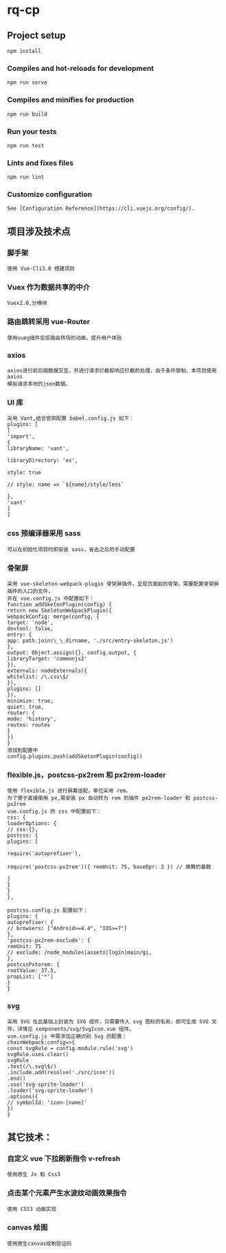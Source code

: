 # rq-cp

## Project setup

```
npm install
```

### Compiles and hot-reloads for development

```
npm run serve
```

### Compiles and minifies for production

```
npm run build
```

### Run your tests

```
npm run test
```

### Lints and fixes files

```
npm run lint
```

### Customize configuration

```
See [Configuration Reference](https://cli.vuejs.org/config/).
```

## 项目涉及技术点

### 脚手架

```
使用 Vue-Cli3.0 搭建项目
```

### Vuex 作为数据共享的中介

```
Vuex2.0,分模块
```

### 路由跳转采用 vue-Router

```
使用vueg插件实现路由转场的动画，提升用户体验
```

### axios

```
axios进行前后端数据交互，并进行请求拦截和响应拦截的处理，由于条件限制，本项目使用axios
模拟请求本地的json数据。
```

### UI 库

```
采用 Vant,结合官网配置 babel.config.js 如下：
plugins: [
[
'import',
{
libraryName: 'vant',

libraryDirectory: 'es',

style: true

// style: name => `${name}/style/less`

},
'vant'
]
]
```

### css 预编译器采用 sass

```
可以在初始化项目时即安装 sass，省去之后的手动配置
```

### 骨架屏

```
采用 vue-skeleton-webpack-plugin 骨架屏插件，呈现页面前的骨架。需要配置骨架屏插件的入口的文件，
并在 vue.config.js 中配置如下：
function addSketonPlugin(config) {
return new SkeletonWebpackPlugin({
webpackConfig: merge(config, {
target: 'node',
devtool: false,
entry: {
app: path.join(\_\_dirname, './src/entry-skeleton.js')
},
output: Object.assign({}, config.output, {
libraryTarget: 'commonjs2'
}),
externals: nodeExternals({
whitelist: /\.css\$/
}),
plugins: []
}),
minimize: true,
quiet: true,
router: {
mode: 'history',
routes: routes
}
})
}
添加到配置中
config.plugins.push(addSketonPlugin(config))
```

### flexible.js，postcss-px2rem 和 px2rem-loader

```
使用 flexible.js 进行屏幕适配，单位采用 rem。
为了便于直接使用 px,需安装 px 自动转为 rem 的插件 px2rem-loader 和 postcss-px2rem
vue.config.js 的 css 中配置如下：
css: {
loaderOptions: {
// css:{},
postcss: {
plugins: [

require('autoprefixer'),

require('postcss-px2rem')({ remUnit: 75, baseDpr: 2 }) // 换算的基数

]
}
}
},

postcss.config.js 配置如下：
plugins: {
autoprefixer: {
// browsers: ["Android>=4.4", "IOS>=7"]
},
'postcss-px2rem-exclude': {
remUnit: 75
// exclude: /node_modules|assets|login|main/gi,
},
postcssPxtorem: {
rootValue: 37.5,
propList: ['*']
}
}
```

### svg

```
采用 SVG 在此基础上封装为 SVG 组件，只需要传入 svg 图标的名称，即可生成 SVG 文件。详情见 components/svg/SvgIcon.vue 组件。
vue.config.js 中需添加正确识别 Svg 的配置：
chainWebpack:config=>{
const svgRule = config.module.rule('svg')
svgRule.uses.clear()
svgRule
.test(/\.svg\$/)
.include.add(resolve('./src/icon'))
.end()
.use('svg-sprite-loader')
.loader('svg-sprite-loader')
.options({
// symbolId: 'icon-[name]'
})
}
```

## 其它技术：

### 自定义 vue 下拉刷新指令 v-refresh

```
使用原生 Js 和 Css3
```

### 点击某个元素产生水波纹动画效果指令

```
使用 CSS3 动画实现
```

### canvas 绘图

```
使用原生canvas绘制验证码
```

